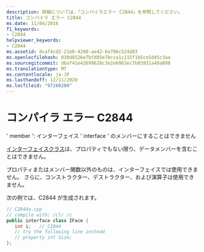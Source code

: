 ```yaml
---
description: 詳細については、「コンパイラエラー C2844」を参照してください。
title: コンパイラ エラー C2844
ms.date: 11/04/2016
f1_keywords:
- C2844
helpviewer_keywords:
- C2844
ms.assetid: dcaf4cd2-21b0-4280-ae42-0a706c524d83
ms.openlocfilehash: 030d8526e7bfd85e7bcca1c115f1b5ce5d45c3aa
ms.sourcegitcommit: d6af41e42699628c3e2e6063ec7b03931a49a098
ms.translationtype: MT
ms.contentlocale: ja-JP
ms.lasthandoff: 12/11/2020
ms.locfileid: "97260280"
---
```

# <a name="compiler-error-c2844"></a>コンパイラ エラー C2844

' member ': インターフェイス ' interface ' のメンバーにすることはできません

[インターフェイスクラス](../../extensions/interface-class-cpp-component-extensions.md)は、プロパティでもない限り、データメンバーを含むことはできません。

プロパティまたはメンバー関数以外のものは、インターフェイスでは使用できません。 さらに、コンストラクター、デストラクター、および演算子は使用できません。

次の例では、C2844 が生成されます。

```cpp
// C2844a.cpp
// compile with: /clr /c
public interface class IFace {
   int i;   // C2844
   // try the following line instead
   // property int Size;
};
```
